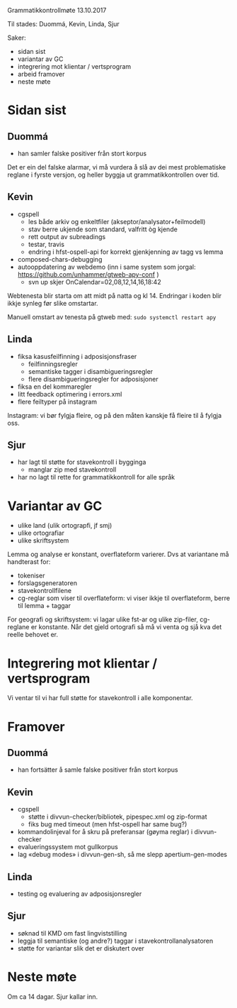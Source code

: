 Grammatikkontrollmøte 13.10.2017

Til stades: Duommá, Kevin, Linda, Sjur

Saker:
* sidan sist
* variantar av GC
* integrering mot klientar / vertsprogram
* arbeid framover
* neste møte

# Sidan sist

## Duommá
* han samler falske positiver från stort korpus

Det er ein del falske alarmar, vi må vurdera å slå av dei mest problematiske reglane i fyrste versjon, og heller byggja ut grammatikkontrollen over tid.

## Kevin
* cgspell
    - les både arkiv og enkeltfiler (akseptor/analysator+feilmodell)
    - stav berre ukjende som standard, valfritt òg kjende
    - rett output av subreadings
    - testar, travis
    - endring i hfst-ospell-api for korrekt gjenkjenning av tagg vs lemma
* composed-chars-debugging
* autooppdatering av webdemo (inn i same system som jorgal: https://github.com/unhammer/gtweb-apy-conf )
    - svn up skjer OnCalendar=02,08,12,14,16,18:42

Webtenesta blir starta om att midt på natta og kl 14. Endringar i koden blir ikkje synleg før slike omstartar.

Manuell omstart av tenesta på gtweb med:
```sudo systemctl restart apy```

## Linda
* fiksa kasusfeilfinning i adposisjonsfraser
    - feilfinningsregler
    - semantiske tagger i disambigueringsregler
    - flere disambigueringsregler for adposisjoner
* fiksa en del kommaregler
* litt feedback optimering i errors.xml
* flere feiltyper på instagram

Instagram: vi bør fylgja fleire, og på den måten kanskje få fleire til å fylgja oss.

## Sjur
* har lagt til støtte for stavekontroll i bygginga
    - manglar zip med stavekontroll
* har no lagt til rette for grammatikkontroll for alle språk

# Variantar av GC

* ulike land (ulik ortograpfi, jf smj)
* ulike ortografiar
* ulike skriftsystem

Lemma og analyse er konstant, overflateform varierer. Dvs at variantane må handterast for:
* tokeniser
* forslagsgeneratoren
* stavekontrollfilene
* cg-reglar som viser til overflateform: vi viser ikkje til overflateform, berre til lemma + taggar

For geografi og skriftsystem: vi lagar ulike fst-ar og ulike zip-filer, cg-reglane er konstante. Når det gjeld ortografi så må vi venta og sjå kva det reelle behovet er.

# Integrering mot klientar / vertsprogram

Vi ventar til vi har full støtte for stavekontroll i alle komponentar.

#  Framover

## Duommá
* han fortsätter å samle falske positiver från stort korpus

## Kevin
* cgspell
    - støtte i divvun-checker/bibliotek, pipespec.xml og zip-format
    - fiks bug med timeout (men hfst-ospell har same bug?)
* kommandolinjeval for å skru på preferansar (gøyma reglar) i divvun-checker
* evalueringssystem mot gullkorpus
* lag «debug modes» i divvun-gen-sh, så me slepp apertium-gen-modes

## Linda
* testing og evaluering av adposisjonsregler

## Sjur
* søknad til KMD om fast lingviststilling
* leggja til semantiske (og andre?) taggar i stavekontrollanalysatoren
* støtte for variantar slik det er diskutert over

# Neste møte

Om ca 14 dagar. Sjur kallar inn.
